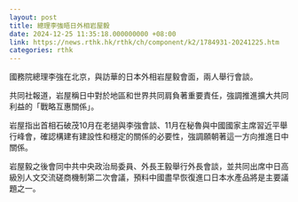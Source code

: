 ```yaml
---
layout: post
title: 總理李強晤日外相岩屋毅
date: 2024-12-25 11:35:18.000000000 +08:00
link: https://news.rthk.hk/rthk/ch/component/k2/1784931-20241225.htm
categories: rthk
---
```


國務院總理李強在北京，與訪華的日本外相岩屋毅會面，兩人舉行會談。

共同社報道，岩屋稱日中對於地區和世界共同肩負著重要責任，強調推進擴大共同利益的「戰略互惠關係」。

岩屋指出首相石破茂10月在老撾與李強會談、11月在秘魯與中國國家主席習近平舉行峰會，確認構建有建設性和穩定的關係的必要性，強調願朝著這一方向推進日中關係。

岩屋毅之後會同中共中央政治局委員、外長王毅舉行外長會談，並共同出席中日高級別人文交流磋商機制第二次會議，預料中國盡早恢復進口日本水產品將是主要議題之一。
